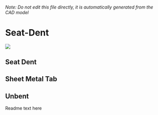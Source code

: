 ###### Note: Do not edit this file directly, it is automatically generated from the CAD model

# Seat-Dent

![](/project.svg)

## Seat Dent


## Sheet Metal Tab


## Unbent


Readme text here


